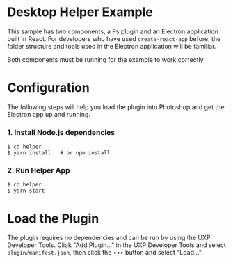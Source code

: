 # Desktop Helper Example
This sample has two components, a Ps plugin and an Electron application built in React. 
For developers who have used `create-react-app` before, the folder structure and tools used in the Electron application will be familiar.

Both components must be running for the example to work correctly.

# Configuration
The following steps will help you load the plugin into Photoshop and get the Electron app up and running.

### 1. Install Node.js dependencies 
```
$ cd helper 
$ yarn install   # or npm install
```

### 2. Run Helper App
```
$ cd helper
$ yarn start
```

# Load the Plugin
The plugin requires no dependencies and can be run by using the UXP Developer Tools. Click "Add Plugin..." in the UXP Developer Tools and select `plugin/manifest.json`, then click the ••• button and select "Load...". 